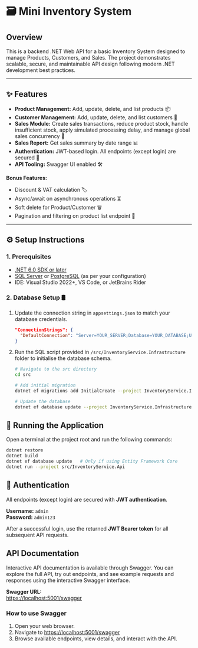 # 🗃️ Mini Inventory System

## Overview

This is a backend .NET Web API for a basic Inventory System designed to manage Products, Customers, and Sales. The project demonstrates scalable, secure, and maintainable API design following modern .NET development best practices.

---

## ✨ Features 

- **Product Management:** Add, update, delete, and list products 📦
- **Customer Management:** Add, update, delete, and list customers 👥
- **Sales Module:** Create sales transactions, reduce product stock, handle insufficient stock, apply simulated processing delay, and manage global sales concurrency 💸
- **Sales Report:** Get sales summary by date range 📊
- **Authentication:** JWT-based login. All endpoints (except login) are secured 🔐
- **API Tooling:** Swagger UI enabled 🛠️

**Bonus Features:**
- Discount & VAT calculation 🏷️
- Async/await on asynchronous operations ⏳
- Soft delete for Product/Customer 🗑️
- Pagination and filtering on product list endpoint 🔎

---

## ⚙️ Setup Instructions 

### 1. Prerequisites

- [.NET 6.0 SDK or later](https://dotnet.microsoft.com/en-us/download)
- [SQL Server](https://www.microsoft.com/en-gb/sql-server) or [PostgreSQL](https://www.postgresql.org/) (as per your configuration)
- IDE: Visual Studio 2022+, VS Code, or JetBrains Rider

### 2. Database Setup 🛢️

1. Update the connection string in `appsettings.json` to match your database credentials.

   ```json
   "ConnectionStrings": {
     "DefaultConnection": "Server=YOUR_SERVER;Database=YOUR_DATABASE;User Id=YOUR_USER;Password=YOUR_PASSWORD;"
   }

2. Run the SQL script provided in `/src/InventoryService.Infrastructure` folder to initialise the database schema.

    ```sh
    # Navigate to the src directory
    cd src
    
    # Add initial migration
    dotnet ef migrations add InitialCreate --project InventoryService.Infrastructure --startup-project InventoryService.Api
    
    # Update the database
    dotnet ef database update --project InventoryService.Infrastructure --startup-project InventoryService.Api
    ```


## 🚀 Running the Application

Open a terminal at the project root and run the following commands:

```sh
dotnet restore
dotnet build
dotnet ef database update   # Only if using Entity Framework Core
dotnet run --project src/InventoryService.Api
```

## 🔑 Authentication 

All endpoints (except login) are secured with **JWT authentication**.

**Username:** `admin`  
**Password:** `admin123`

After a successful login, use the returned **JWT Bearer token** for all subsequent API requests.

## API Documentation

Interactive API documentation is available through Swagger.
You can explore the full API, try out endpoints, and see example requests and responses using the interactive Swagger interface.

**Swagger URL:**  
[https://localhost:5001/swagger](https://localhost:5001/swagger)

### How to use Swagger 

1. Open your web browser.
2. Navigate to [https://localhost:5001/swagger](https://localhost:5001/swagger)
3. Browse available endpoints, view details, and interact with the API.
